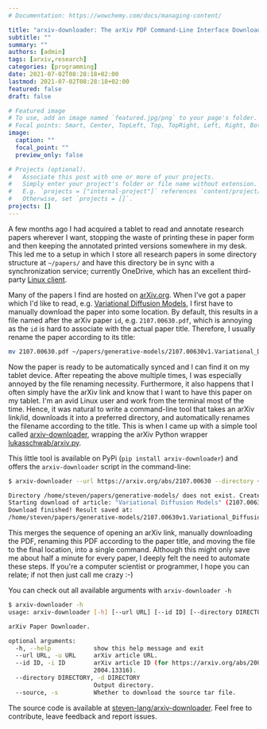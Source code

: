 ```yaml
---
# Documentation: https://wowchemy.com/docs/managing-content/

title: "arxiv-downloader: The arXiv PDF Command-Line Interface Downloader"
subtitle: ""
summary: ""
authors: [admin]
tags: [arxiv,research]
categories: [programming]
date: 2021-07-02T08:28:18+02:00
lastmod: 2021-07-02T08:28:18+02:00
featured: false
draft: false

# Featured image
# To use, add an image named `featured.jpg/png` to your page's folder.
# Focal points: Smart, Center, TopLeft, Top, TopRight, Left, Right, BottomLeft, Bottom, BottomRight.
image:
  caption: ""
  focal_point: ""
  preview_only: false

# Projects (optional).
#   Associate this post with one or more of your projects.
#   Simply enter your project's folder or file name without extension.
#   E.g. `projects = ["internal-project"]` references `content/project/deep-learning/index.md`.
#   Otherwise, set `projects = []`.
projects: []
---
```


A few months ago I had acquired a tablet to read and annotate research papers wherever I want, stopping the waste of printing these in paper form and then keeping the annotated printed versions somewhere in my desk. This led me to a setup in which I store all research papers in some directory structure at `~/papers/` and have this directory be in sync with a synchronization service; currently OneDrive, which has an excellent third-party [Linux client](https://github.com/abraunegg/onedrive). 

Many of the papers I find are hosted on [arXiv.org](https://arxiv.org/). When I've got a paper which I'd like to read, e.g. [Variational Diffusion Models](https://arxiv.org/abs/2107.00630), I first have to manually download the paper into some location. By default, this results in a file named after the arXiv paper `id`, e.g. `2107.00630.pdf`, which is annoying as the `id` is hard to associate with the actual paper title. Therefore, I usually rename the paper according to its title:

```sh
mv 2107.00630.pdf ~/papers/generative-models/2107.00630v1.Variational_Diffusion_Models.pdf
```

Now the paper is ready to be automatically synced and I can find it on my tablet device. After repeating the above multiple times, I was especially annoyed by the file renaming necessity. Furthermore, it also happens that I often simply have the arXiv link and know that I want to have this paper on my tablet. I'm an avid Linux user and work from the terminal most of the time. Hence, it was natural to write a command-line tool that takes an arXiv link/id, downloads it into a preferred directory, and automatically renames the filename according to the title.  This is when I came up with a simple tool called [arxiv-downloader](https://github.com/steven-lang/arxiv-downloader), wrapping the arXiv Python wrapper [lukasschwab/arxiv.py](https://github.com/lukasschwab/arxiv.py).


This little tool is available on PyPi (`pip install arxiv-downloader`) and offers the `arxiv-downloader` script in the command-line: 

```sh
$ arxiv-downloader --url https://arxiv.org/abs/2107.00630 --directory ~/papers/generative-models/

Directory /home/steven/papers/generative-models/ does not exist. Create? [y/n] y
Starting download of article: "Variational Diffusion Models" (2107.00630)
Download finished! Result saved at:
/home/steven/papers/generative-models/2107.00630v1.Variational_Diffusion_Models.pdf
```

This merges the sequence of opening an arXiv link, manually downloading the PDF, renaming this PDF according to the paper title, and moving the file to the final location, into a single command. Although this might only save me about half a minute for every paper, I deeply felt the need to automate these steps. If you're a computer scientist or programmer, I hope you can relate; if not then just call me crazy :-)

You can check out all available arguments with `arxiv-downloader -h`

```sh
$ arxiv-downloader -h
usage: arxiv-downloader [-h] [--url URL] [--id ID] [--directory DIRECTORY] [--source]

arXiv Paper Downloader.

optional arguments:
  -h, --help            show this help message and exit
  --url URL, -u URL     arXiv article URL.
  --id ID, -i ID        arXiv article ID (for https://arxiv.org/abs/2004.13316 this would be
                        2004.13316).
  --directory DIRECTORY, -d DIRECTORY
                        Output directory.
  --source, -s          Whether to download the source tar file.
```


The source code is available at [steven-lang/arxiv-downloader](https://github.com/steven-lang/arxiv-downloader). Feel free to contribute, leave feedback and report issues.
